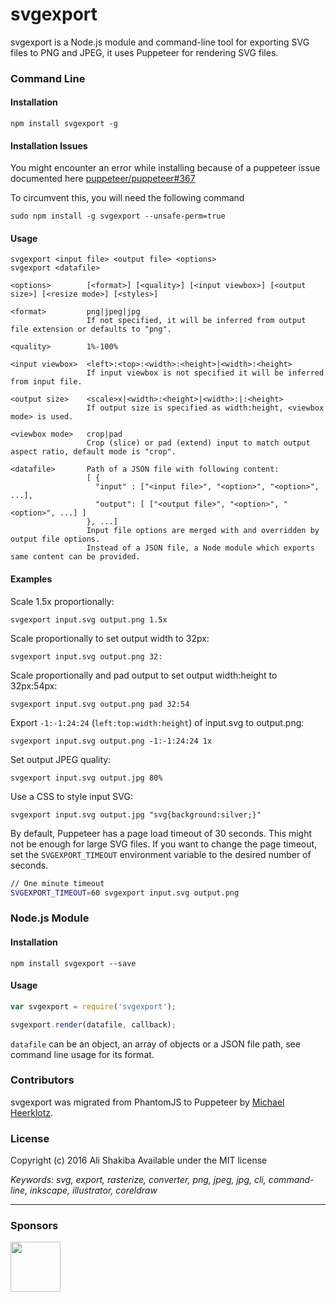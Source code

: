 # svgexport

svgexport is a Node.js module and command-line tool for exporting SVG files to PNG and JPEG, it uses Puppeteer for rendering SVG files.

### Command Line

#### Installation
```
npm install svgexport -g
```

#### Installation Issues
You might encounter an error while installing because of a puppeteer issue documented here
[puppeteer/puppeteer#367](https://github.com/puppeteer/puppeteer/issues/367)

To circumvent this, you will need the following command
```
sudo npm install -g svgexport --unsafe-perm=true
```

#### Usage
```usage
svgexport <input file> <output file> <options>
svgexport <datafile>

<options>        [<format>] [<quality>] [<input viewbox>] [<output size>] [<resize mode>] [<styles>]

<format>         png|jpeg|jpg
                 If not specified, it will be inferred from output file extension or defaults to "png".

<quality>        1%-100%

<input viewbox>  <left>:<top>:<width>:<height>|<width>:<height>
                 If input viewbox is not specified it will be inferred from input file.

<output size>    <scale>x|<width>:<height>|<width>:|:<height>
                 If output size is specified as width:height, <viewbox mode> is used.

<viewbox mode>   crop|pad
                 Crop (slice) or pad (extend) input to match output aspect ratio, default mode is "crop".

<datafile>       Path of a JSON file with following content:
                 [ {
                   "input" : ["<input file>", "<option>", "<option>", ...],
                   "output": [ ["<output file>", "<option>", "<option>", ...] ]
                 }, ...]
                 Input file options are merged with and overridden by output file options.
                 Instead of a JSON file, a Node module which exports same content can be provided.
```

#### Examples

Scale 1.5x proportionally:
```
svgexport input.svg output.png 1.5x
```

Scale proportionally to set output width to 32px:
```
svgexport input.svg output.png 32:
```

Scale proportionally and pad output to set output width:height to 32px:54px:
```
svgexport input.svg output.png pad 32:54
```

Export `-1:-1:24:24` (`left:top:width:height`) of input.svg to output.png:
```
svgexport input.svg output.png -1:-1:24:24 1x
```

Set output JPEG quality:
```
svgexport input.svg output.jpg 80%
```

Use a CSS to style input SVG:
```
svgexport input.svg output.jpg "svg{background:silver;}"
```

By default, Puppeteer has a page load timeout of 30 seconds. This might not be
enough for large SVG files. If you want to change the page timeout, set the
`SVGEXPORT_TIMEOUT` environment variable to the desired number of seconds.
```bash
// One minute timeout
SVGEXPORT_TIMEOUT=60 svgexport input.svg output.png
```

### Node.js Module

#### Installation
```
npm install svgexport --save
```

#### Usage

```javascript
var svgexport = require('svgexport');

svgexport.render(datafile, callback);
```
`datafile` can be an object, an array of objects or a JSON file path, see command line usage for its format.

### Contributors

svgexport was migrated from PhantomJS to Puppeteer by [Michael Heerklotz](https://github.com/MichaelHeerklotz).

### License

Copyright (c) 2016 Ali Shakiba
Available under the MIT license

*Keywords: svg, export, rasterize, converter, png, jpeg, jpg, cli, command-line, inkscape, illustrator, coreldraw*

---

### Sponsors

<a href="https://link.piqnt.com/link/qripcgt9t0iw">
  <img width="80" height="80" src="https://link.piqnt.com/img/qripcgt9t0iw" />
</a>
